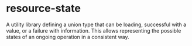 # resource-state

A utility library defining a union type that can be loading, successful with a value, or a failure
with information.
This allows representing the possible states of an ongoing operation in a consistent way.
